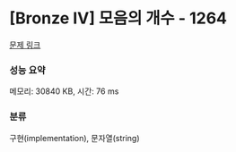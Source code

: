 # [Bronze IV] 모음의 개수 - 1264 

[문제 링크](https://www.acmicpc.net/problem/1264) 

### 성능 요약

메모리: 30840 KB, 시간: 76 ms

### 분류

구현(implementation), 문자열(string)

